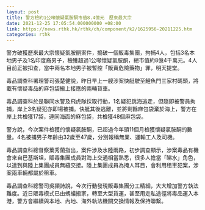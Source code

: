 ```yaml
---
layout: post
title: 警方檢約1公噸懷疑氯胺酮市值8.4億元　歷來最大宗
date: 2021-12-25 17:05:54.000000000 +08:00
link: https://news.rthk.hk/rthk/ch/component/k2/1625956-20211225.htm
categories: rthk
---
```


警方破獲歷來最大宗懷疑氯胺酮案件，搗破一個販毒集團，拘捕4人，包括3名本地男子及1名印度裔男子，檢獲超過1公噸懷疑氯胺酮，總市值約8億4千萬元。4人目前正被扣查，當中兩名本地男子被暫控「販賣危險藥物」罪，明天提堂。

毒品調查科署理警司張楚健說，昨日早上一艘涉案快艇駛至鯉魚門三家村碼頭，將載有懷疑毒品的麻包袋搬上接應的兩輛貨車。

毒品調查科於是聯同水警及飛虎隊採取行動，1名疑犯跳海逃走，但隨即被警員拘捕，岸上3名疑犯亦即場被捕。快艇其後逃離，並將剩餘麻包袋棄於海上，警方在岸上共檢獲17袋，連同海面的麻包袋，共檢獲48個麻包袋。

警方說，今次案件檢獲的懷疑氯胺酮，已超過今年頭11個月檢獲懷疑氯胺酮的數量。4名被捕男子年齡由32歲至47歲，分別報稱無業、運輸工人及司機。

毒品調查科總督察葉秀蘭指出，案件涉及水陸兩路，初步調查顯示，涉案毒品有機會來自巴基斯坦，販毒集團成員對海上交通相當熟悉，很多人擔當「睇水」角色，以達到與陸上集團成員無縫交接。陸上集團成員為掩人耳目，會利用租車犯案，涉案兩車輛都屬於租車。

毒品調查科總警司吳頴詩說，今次行動發現販毒集團分工精細，大大增加警方執法難度。近日販毒模式已由螞蟻搬家，轉至大型貨運，甚至用走私途徑將毒品運入本港，警方會繼續與本地、內地、海外執法機關交換情報及保持聯繫。
